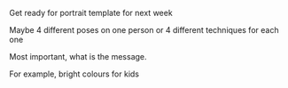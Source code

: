 Get ready for portrait template for next week

Maybe 4 different poses on one person
or 4 different techniques for each one

Most important, what is the message.

For example, bright colours for kids
